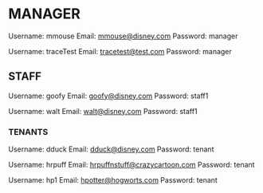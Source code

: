 # MANAGER

Username: mmouse
Email: mmouse@disney.com
Password: manager

Username: traceTest
Email: tracetest@test.com
Password: manager

## STAFF

Username: goofy
Email: goofy@disney.com
Password: staff1

Username: walt
Email: walt@disney.com
Password: staff1

### TENANTS

Username: dduck
Email: dduck@disney.com
Password: tenant

Username: hrpuff
Email: hrpuffnstuff@crazycartoon.com
Password: tenant

Username: hp1
Email: hpotter@hogworts.com
Password: tenant
